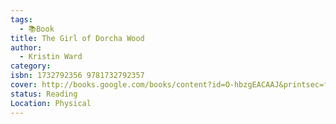 ```yaml
---
tags:
  - 📚Book
title: The Girl of Dorcha Wood
author:
  - Kristin Ward
category: 
isbn: 1732792356 9781732792357
cover: http://books.google.com/books/content?id=O-hbzgEACAAJ&printsec=frontcover&img=1&zoom=1&source=gbs_api
status: Reading
Location: Physical
---
```

